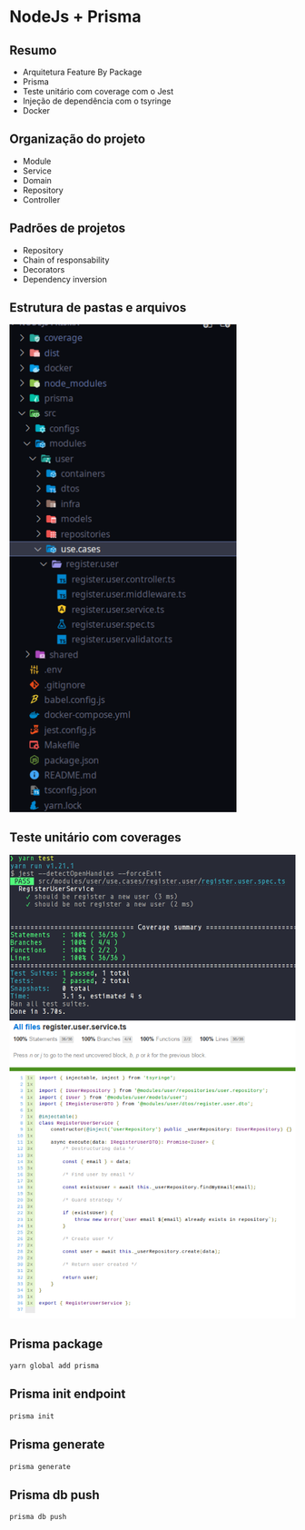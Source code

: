 # NodeJs + Prisma

## Resumo

-   Arquitetura Feature By Package
-   Prisma
-   Teste unitário com coverage com o Jest
-   Injeção de dependência com o tsyringe
-   Docker

## Organização do projeto

-   Module
-   Service
-   Domain
-   Repository
-   Controller

## Padrões de projetos

-   Repository
-   Chain of responsability
-   Decorators
-   Dependency inversion

## Estrutura de pastas e arquivos

<img src="./images/prisma.png" width="400" />

## Teste unitário com coverages

<img src="./images/teste.png" width="600" />

<img src="./images/coverage.png" width="600" />

## Prisma package

```bash
yarn global add prisma
```

## Prisma init endpoint

```bash
prisma init
```

## Prisma generate

```bash
prisma generate
```

## Prisma db push

```bash
prisma db push
```
